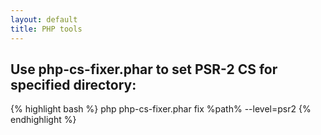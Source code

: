```yaml
---
layout: default
title: PHP tools
---
```


## Use php-cs-fixer.phar to set PSR-2 CS for specified directory: ##

{% highlight bash %}
php php-cs-fixer.phar fix %path% --level=psr2
{% endhighlight %}
